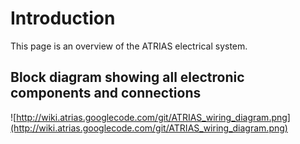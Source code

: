 # Introduction #

This page is an overview of the ATRIAS electrical system.


## Block diagram showing all electronic components and connections ##
![http://wiki.atrias.googlecode.com/git/ATRIAS_wiring_diagram.png](http://wiki.atrias.googlecode.com/git/ATRIAS_wiring_diagram.png)